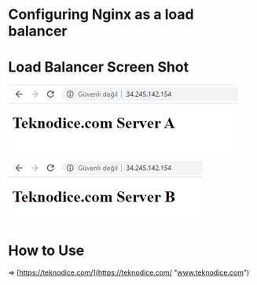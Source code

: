 # Configuring Nginx as a load balancer

# Load Balancer Screen Shot

![ScreenShot1](https://raw.githubusercontent.com/oguzzarci/NgnixLoadBalancerConf/master/screenshots/ss1.png)

![ScreenShot2](https://raw.githubusercontent.com/oguzzarci/NgnixLoadBalancerConf/master/screenshots/ss2.png)

# How to Use
=> [https://teknodice.com/](https://teknodice.com/ "www.teknodice.com")